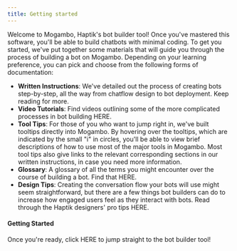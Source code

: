 ```yaml
---
title: Getting started
---
```


Welcome to Mogambo, Haptik's bot builder tool! Once you've mastered this software, you'll be able to build chatbots with minimal coding. To get you started, we've put together some materials that will guide you through the process of building a bot on Mogambo. Depending on your learning preference, you can pick and choose from the following forms of documentation:

- **Written Instructions**: We've detailed out the process of creating bots step-by-step, all the way from chatflow design to bot deployment. Keep reading for more.
- **Video Tutorials**: Find videos outlining some of the more complicated processes in bot building HERE.
- **Tool Tips**: For those of you who want to jump right in, we've built tooltips directly into Mogambo. By hovering over the tooltips, which are indicated by the small "i" in circles, you'll be able to view brief descriptions of how to use most of the major tools in Mogambo. Most tool tips also give links to the relevant corresponding sections in our written instructions, in case you need more information.
- **Glossary**: A glossary of all the terms you might encounter over the course of building a bot. Find that HERE.
- **Design Tips**: Creating the conversation flow your bots will use might seem straightforward, but there are a few things bot builders can do to increase how engaged users feel as they interact with bots. Read through the Haptik designers' pro tips HERE.

#### Getting Started

Once you're ready, click HERE to jump straight to the bot builder tool!
